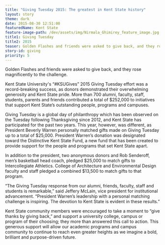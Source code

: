 ```yaml
---
title: "Giving Tuesday 2015: The greatest in Kent State history"
layout: story
theme: dark
date: 2015-08-30 12:51:00
featuredName: Kent State
feature-image-path: /dev/assets/img/Nirmala_Ghimirey_feature_image.jpg
title1: Giving Tuesday
title2: 2015
teaser: Golden Flashes and friends were asked to give back, and they rose magnificently to the challenge.
story-id: giving
priority: 5
---
```

Golden Flashes and friends were asked to give back, and they rose magnificently to the challenge.

Kent State University's “#KSUGives” 2015 Giving Tuesday effort was a record-breaking success, as donors demonstrated their overwhelming generosity and Kent State pride. More than 700 alumni, faculty, staff, students, parents and friends contributed a total of $252,000 to initiatives that support Kent State’s outstanding people, programs and campuses.

Giving Tuesday is a global day of philanthropy which has been observed on the Tuesday following Thanksgiving since 2012, and Kent State has participated for the past two years. This year, however, was different, as President Beverly Warren personally matched gifts made on Giving Tuesday up to a total of $25,000.  President Warren’s donation was designated toward the Distinctive Kent State Fund, a new fund that has been created to provide support for the people and programs that set Kent State apart.

In addition to the president, two anonymous donors and Rob Senderoff, men’s basketball head coach, pledged $25,000 to match gifts to Intercollegiate Athletics. College of Architecture and Environmental Design faculty and staff pledged a combined $13,500 to match gifts to that program.

“The Giving Tuesday response from our alumni, friends, faculty, staff and students is remarkable,” said Jeffery McLain, vice president for institutional advancement. “President Warren’s leadership with a personal matching challenge is inspiring. The devotion to Kent State is evident in these results.”

Kent State community members were encouraged to take a moment to “give thanks by giving back,” and support a university college, campus or program of their choosing; they more than answered this call to action. This generous support will allow our academic programs and campus community to continue to reach even greater heights as we imagine a bold, brilliant and purpose-driven future.

